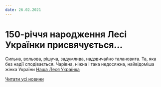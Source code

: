 ```yaml
---
date: 26.02.2021
---
```

# 150-річчя народження Лесі Українки присвячується...

Сильна, вольова, рішуча, задумлива, надзвичайно талановита.
Та, яка без надії сподівається.
Чарівна, ніжна і така недосяжна, найвідоміша жінка України
[Наша Леся Українка](https://youtu.be/6BGejAi_b5k)

[Читати усі новини](/news)
